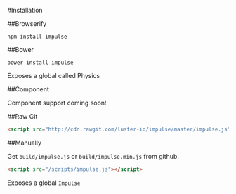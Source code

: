 #Installation

##Browserify
```
npm install impulse
```

##Bower

```
bower install impulse
```
Exposes a global called Physics

##Component

Component support coming soon!

##Raw Git

```html
<script src="http://cdn.rawgit.com/luster-io/impulse/master/impulse.js"></script>
```

##Manually

Get `build/impulse.js` or `build/impulse.min.js` from github.

```html
<script src="/scripts/impulse.js"></script>
```

Exposes a global `Impulse`
